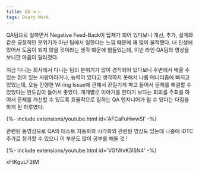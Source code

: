 ```yaml
---
title: QA ㅂㅅ
tags: Diary Work
---
```


QA팀으로 일하면서 Negative Feed-Back이 탑재가 되어 있다보니 개선, 추가, 설계와 같은 긍정적인 분위기가 아닌 팀에서 일한다는 느낌 때문에 꽤 많이 울적했다.
내 인생에 있어서 도움이 되지 않을 것이라는 생각 떄문에 힘들었는데, 이번 라인 QA팀의 영상을 보니깐 마음이 달라졌다.

지금 다니는 회사에서 다니는 팀의 분위기가 많이 경직되어 있다보니 주변에서 배울 수 있는 점이 있는 사람이라거나, 능력이 있다고 생각하지 못해서 나름 매너리즘에 빠지고 있었는데,
오늘 진행한 Wiring Issue에 관해서 끈질기게 파고 들어서 문제를 해결할 수 있었다는 안도감이 들어서 좋았다.
개개별로 이야기를 한다기 보다는 회의를 주최를 하여서 문제를 개선할 수 있도록 효율적으로 일하는 QA 엔지니어가 될 수 있다는 다짐을 하게 된 하루였다.

<div>{%- include extensions/youtube.html id='AFCaFuHwwSI' -%}</div>

관련된 동영상으로 QA의 테스트 자동화와 시각화와 관련된 영상도 있는데 나중에 iDTC 추가로 첨가할 수 있으니 이 부분도 많이 공부를 해둘 것 !

<div>{%- include extensions/youtube.html id='VGfWvK3I5N4' -%}</div>

xFtKguLF2tM